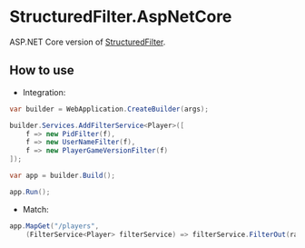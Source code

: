 # StructuredFilter.AspNetCore

ASP.NET Core version of [StructuredFilter](https://www.nuget.org/packages/StructuredFilter).

## How to use

* Integration:

```csharp
var builder = WebApplication.CreateBuilder(args);

builder.Services.AddFilterService<Player>([
    f => new PidFilter(f),
    f => new UserNameFilter(f),
    f => new PlayerGameVersionFilter(f)
]);

var app = builder.Build();

app.Run();
```

* Match:

```csharp
app.MapGet("/players",
    (FilterService<Player> filterService) => filterService.FilterOut(rawFilter, players));
```
